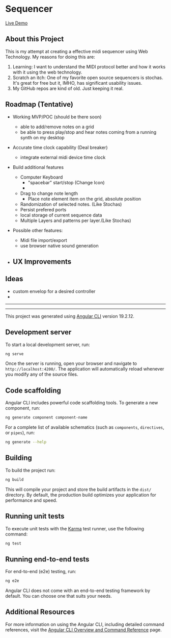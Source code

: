 # Sequencer

[Live Demo](https://deanapeterson.github.io/sequencer/)

## About this Project

This is my attempt at creating a effective midi sequencer using Web Technology.
My reasons for doing this are:
1. Learning: I want to understand the MIDI protocol better and how it works with it using the web technology.
2. Scratch an itch:  One of my favorite open source sequencers is stochas.  It's great for free but it, IMHO, has significant usability issues.
3. My GitHub repos are kind of old.  Just keeping it real.

## Roadmap (Tentative)

- Working MVP/POC (should be there soon)
  - able to add/remove notes on a grid
  - be able to press play/stop and hear notes coming from a running synth on my desktop
- Accurate time clock capability (Deal breaker)
  - integrate external midi device time clock



- Build additional features
  - Computer Keyboard 
    - "spacebar" start/stop (Change Icon)
    - 
  - Drag to change note length
    - Place note element item on the grid, absolute position
  - Randomization of selected notes. (Like Stochas)
  - Persist prefered ports
  - local storage of current sequence data
  - Multiple Layers and patterns per layer.(Like Stochas)
- Possible other features:
  - Midi file import/export
  - use browser native sound generation


- UX Improvements
  - 
## Ideas
- custom envelop for a desired controller
-  
------
------


This project was generated using [Angular CLI](https://github.com/angular/angular-cli) version 19.2.12.

## Development server

To start a local development server, run:

```bash
ng serve
```

Once the server is running, open your browser and navigate to `http://localhost:4200/`. The application will automatically reload whenever you modify any of the source files.

## Code scaffolding

Angular CLI includes powerful code scaffolding tools. To generate a new component, run:

```bash
ng generate component component-name
```

For a complete list of available schematics (such as `components`, `directives`, or `pipes`), run:

```bash
ng generate --help
```

## Building

To build the project run:

```bash
ng build
```

This will compile your project and store the build artifacts in the `dist/` directory. By default, the production build optimizes your application for performance and speed.

## Running unit tests

To execute unit tests with the [Karma](https://karma-runner.github.io) test runner, use the following command:

```bash
ng test
```

## Running end-to-end tests

For end-to-end (e2e) testing, run:

```bash
ng e2e
```

Angular CLI does not come with an end-to-end testing framework by default. You can choose one that suits your needs.

## Additional Resources

For more information on using the Angular CLI, including detailed command references, visit the [Angular CLI Overview and Command Reference](https://angular.dev/tools/cli) page.
